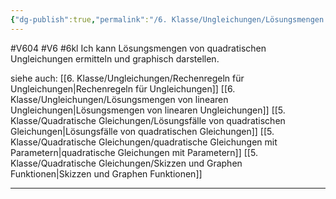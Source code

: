 ```yaml
---
{"dg-publish":true,"permalink":"/6. Klasse/Ungleichungen/Lösungsmengen von quadratischen Ungleichungen/"}
---
```


#V604 #V6 #6kl
Ich kann Lösungsmengen von quadratischen Ungleichungen ermitteln und graphisch darstellen.

siehe auch:
[[6. Klasse/Ungleichungen/Rechenregeln für Ungleichungen\|Rechenregeln für Ungleichungen]]
[[6. Klasse/Ungleichungen/Lösungsmengen von linearen Ungleichungen\|Lösungsmengen von linearen Ungleichungen]]
[[5. Klasse/Quadratische Gleichungen/Lösungsfälle von quadratischen Gleichungen\|Lösungsfälle von quadratischen Gleichungen]]
[[5. Klasse/Quadratische Gleichungen/quadratische Gleichungen mit Parametern\|quadratische Gleichungen mit Parametern]]
[[5. Klasse/Quadratische Gleichungen/Skizzen und Graphen Funktionen\|Skizzen und Graphen Funktionen]]

___


